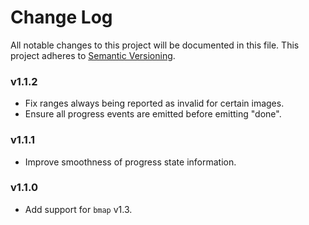 # Change Log

All notable changes to this project will be documented in this file.
This project adheres to [Semantic Versioning](http://semver.org/).

### v1.1.2

- Fix ranges always being reported as invalid for certain images.
- Ensure all progress events are emitted before emitting "done".

### v1.1.1

- Improve smoothness of progress state information.

### v1.1.0

- Add support for `bmap` v1.3.
